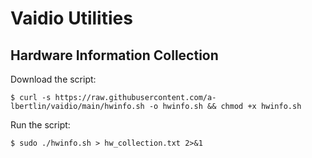 # Vaidio Utilities

## Hardware Information Collection
Download the script:
```
$ curl -s https://raw.githubusercontent.com/a-lbertlin/vaidio/main/hwinfo.sh -o hwinfo.sh && chmod +x hwinfo.sh
```
Run the script:
```
$ sudo ./hwinfo.sh > hw_collection.txt 2>&1
```
